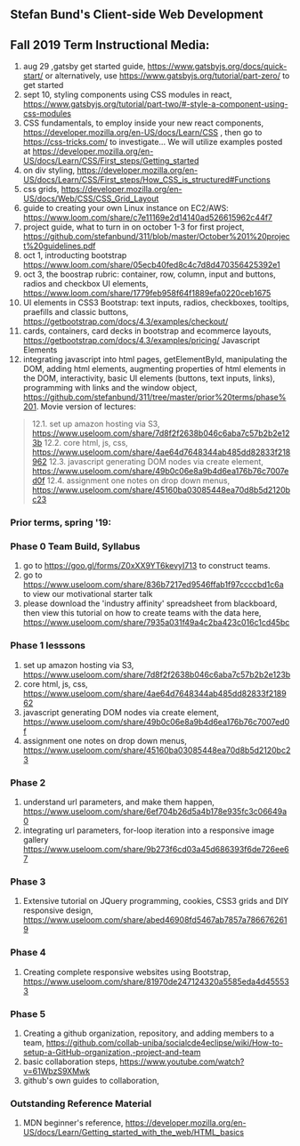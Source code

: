 
## Stefan Bund's Client-side Web Development
## Fall 2019 Term Instructional Media:
1. aug 29 ,gatsby get started guide, https://www.gatsbyjs.org/docs/quick-start/ or alternatively, use https://www.gatsbyjs.org/tutorial/part-zero/ to get started
2. sept 10, styling components using CSS modules in react, https://www.gatsbyjs.org/tutorial/part-two/#-style-a-component-using-css-modules
3. CSS fundamentals, to employ inside your new react components, https://developer.mozilla.org/en-US/docs/Learn/CSS , then go to https://css-tricks.com/ to investigate... We will utilize examples posted at https://developer.mozilla.org/en-US/docs/Learn/CSS/First_steps/Getting_started
4. on div styling, https://developer.mozilla.org/en-US/docs/Learn/CSS/First_steps/How_CSS_is_structured#Functions
5. css grids, https://developer.mozilla.org/en-US/docs/Web/CSS/CSS_Grid_Layout
6. guide to creating your own Linux instance on EC2/AWS: https://www.loom.com/share/c7e11169e2d14140ad526615962c44f7
7. project guide, what to turn in on october 1-3 for first project, https://github.com/stefanbund/311/blob/master/October%201%20project%20guidelines.pdf
8. oct 1, introducting bootstrap https://www.loom.com/share/05ecb40fed8c4c7d8d470356425392e1
9. oct 3, the boostrap rubric: container, row, column, input and buttons, radios and checkbox UI elements, https://www.loom.com/share/1779feb958f64f1889efa0220ceb1675
10. UI elements in CSS3 Bootstrap: text inputs, radios, checkboxes, tooltips, praefills and classic buttons, https://getbootstrap.com/docs/4.3/examples/checkout/
11. cards, containers, card decks in bootstrap and ecommerce layouts, https://getbootstrap.com/docs/4.3/examples/pricing/
Javascript Elements
12. integrating javascript into html pages, getElementById, manipulating the DOM, adding html elements, augmenting properties of html elements in the DOM, interactivity, basic UI elements (buttons, text inputs, links), programming with links and the window object, https://github.com/stefanbund/311/tree/master/prior%20terms/phase%201. Movie version of lectures: 
>12.1. set up amazon hosting via S3, https://www.useloom.com/share/7d8f2f2638b046c6aba7c57b2b2e123b
>12.2. core html, js, css, https://www.useloom.com/share/4ae64d7648344ab485dd82833f218962 
>12.3. javascript generating DOM nodes via create element, https://www.useloom.com/share/49b0c06e8a9b4d6ea176b76c7007ed0f
>12.4. assignment one notes on drop down menus, https://www.useloom.com/share/45160ba03085448ea70d8b5d2120bc23

### Prior terms, spring '19:
### Phase 0 Team Build, Syllabus
1. go to https://goo.gl/forms/Z0xXX9YT6kevyI713 to construct teams. 
2. go to https://www.useloom.com/share/836b7217ed9546ffab1f97ccccbd1c6a to view our motivational starter talk
3. please download the 'industry affinity' spreadsheet from blackboard, then view this tutorial on how to create teams with the data here, https://www.useloom.com/share/7935a031f49a4c2ba423c016c1cd45bc

### Phase 1 lesssons
1. set up amazon hosting via S3, https://www.useloom.com/share/7d8f2f2638b046c6aba7c57b2b2e123b
2. core html, js, css, https://www.useloom.com/share/4ae64d7648344ab485dd82833f218962 
3. javascript generating DOM nodes via create element, https://www.useloom.com/share/49b0c06e8a9b4d6ea176b76c7007ed0f
4. assignment one notes on drop down menus, https://www.useloom.com/share/45160ba03085448ea70d8b5d2120bc23

### Phase 2
1. understand url parameters, and make them happen, https://www.useloom.com/share/6ef704b26d5a4b178e935fc3c06649a0
2. integrating url parameters, for-loop iteration into a responsive image gallery https://www.useloom.com/share/9b273f6cd03a45d686393f6de726ee67

### Phase 3
1. Extensive tutorial on JQuery programming, cookies, CSS3 grids and DIY responsive design, https://www.useloom.com/share/abed46908fd5467ab7857a7866762619

### Phase 4
1. Creating complete responsive websites using Bootstrap, https://www.useloom.com/share/81970de247124320a5585eda4d455533

### Phase 5
1. Creating a github organization, repository, and adding members to a team, https://github.com/collab-uniba/socialcde4eclipse/wiki/How-to-setup-a-GitHub-organization,-project-and-team
2. basic collaboration steps, https://www.youtube.com/watch?v=61WbzS9XMwk
3. github's own guides to collaboration, 

### Outstanding Reference Material
1. MDN beginner's reference, https://developer.mozilla.org/en-US/docs/Learn/Getting_started_with_the_web/HTML_basics
